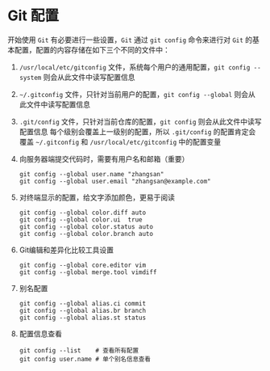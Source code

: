 # Git 配置

开始使用 `Git` 有必要进行一些设置，`Git` 通过 `git config`  命令来进行对 `Git` 的基本配置，配置的内容存储在如下三个不同的文件中：

1. `/usr/local/etc/gitconfig` 文件，系统每个用户的通用配置，`git config --system` 则会从此文件中读写配置信息
2. `~/.gitconfig` 文件，只针对当前用户的配置，`git config --global` 则会从此文件中读写配置信息
3. `.git/config` 文件，只针对当前仓库的配置，`git config` 则会从此文件中读写配置信息
  每个级别会覆盖上一级别的配置，所以 `.git/config` 的配置肯定会覆盖 `~/.gitconfig` 和 `/usr/local/etc/gitconfig` 中的配置变量


1. 向服务器端提交代码时，需要有用户名和邮箱（重要）

   ```shell
   git config --global user.name "zhangsan"
   git config --global user.email "zhangsan@example.com"
   ```

2. 对终端显示的配置，给文字添加颜色，更易于阅读

   ```shell
   git config --global color.diff auto
   git config --global color.ui  true      
   git config --global color.status auto
   git config --global color.branch auto
   ```

3. Git编辑和差异化比较工具设置

   ```shell
   git config --global core.editor vim
   git config --global merge.tool vimdiff
   ```

4. 别名配置

   ```shell
   git config --global alias.ci commit	
   git config --global alias.br branch	
   git config --global alias.st status	
   ```

5. 配置信息查看

   ```shell
   git config --list    # 查看所有配置
   git config user.name # 单个别名信息查看
   ```